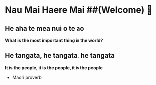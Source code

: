 # Nau Mai Haere Mai ##(Welcome) 👋

## He aha te mea nui o te ao
**What is the most important thing in the world?**
## He tangata, he tangata, he tangata
**It is the people, it is the people, it is the people**
- Maori proverb

<!--
**indigophillips/indigophillips** is a ✨ _special_ ✨ repository because its `README.md` (this file) appears on your GitHub profile.

Here are some ideas to get you started:

- 🔭 I’m currently working on ...
- 🌱 I’m currently learning ...
- 👯 I’m looking to collaborate on ...
- 🤔 I’m looking for help with ...
- 💬 Ask me about ...
- 📫 How to reach me: ...
- 😄 Pronouns: ...
- ⚡ Fun fact: ...
-->

